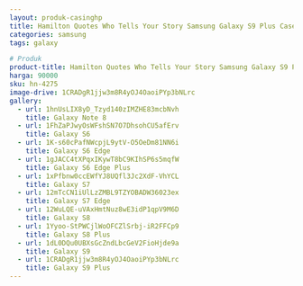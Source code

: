 ```yaml
---
layout: produk-casinghp
title: Hamilton Quotes Who Tells Your Story Samsung Galaxy S9 Plus Case
categories: samsung
tags: galaxy

# Produk
product-title: Hamilton Quotes Who Tells Your Story Samsung Galaxy S9 Plus Case
harga: 90000
sku: hn-4275
image-drive: 1CRADgR1jjw3m8R4yOJ4OaoiPYp3bNLrc
gallery:
  - url: 1hnUsLIX8yD_Tzyd140zIMZHE83mcbNvh
    title: Galaxy Note 8
  - url: 1FhZaPJwyOsWFshSN7O7DhsohCU5afErv
    title: Galaxy S6
  - url: 1K-s60cPafNWcpjL9ytV-O5OeDm81NN6i
    title: Galaxy S6 Edge
  - url: 1gJACC4tXPqxIKywT8bC9KIhSP6s5mqfW
    title: Galaxy S6 Edge Plus
  - url: 1xPfbnw0ccEWfYJ8UQfl3Jc2XdF-VhYCL
    title: Galaxy S7
  - url: 12mTcCN1iUlLzZMBL9TZYOBADW36023ex
    title: Galaxy S7 Edge
  - url: 12WuLQE-uVAxHmtNuz8wE3idP1qpV9M6D
    title: Galaxy S8
  - url: 1Yyoo-StPWCjlWoOFCZlSrbj-iR2FFCp9
    title: Galaxy S8 Plus
  - url: 1dL0DQu0UBXsGcZndLbcGeV2FioHjde9a
    title: Galaxy S9
  - url: 1CRADgR1jjw3m8R4yOJ4OaoiPYp3bNLrc
    title: Galaxy S9 Plus
---
```

